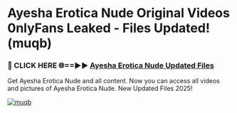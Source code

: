 # Ayesha Erotica Nude Original Videos 0nlyFans Leaked - Files Updated! (muqb)

<h3>🔴 CLICK HERE 🌐==►► <a href="https://tinyurl.com/yrmya6cz" rel="nofollow">Ayesha Erotica Nude Updated Files</a></h3>

Get Ayesha Erotica Nude and all content. Now you can access all videos and pictures of Ayesha Erotica Nude. New Updated Files 2025!

[![muqb](https://i.imgur.com/FMdXYCs.gif)](https://tinyurl.com/yrmya6cz)
